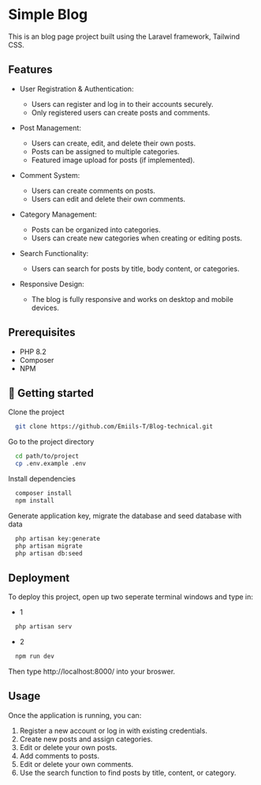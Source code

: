 

# Simple Blog


This is an blog page project built using the Laravel framework, Tailwind CSS.

## Features

- User Registration & Authentication:
    - Users can register and log in to their accounts securely.
    - Only registered users can create posts and comments.


- Post Management:
    - Users can create, edit, and delete their own posts.
    - Posts can be assigned to multiple categories.
    - Featured image upload for posts (if implemented).


- Comment System:
    - Users can create comments on posts.
    - Users can edit and delete their own comments.


- Category Management:
    - Posts can be organized into categories.
    - Users can create new categories when creating or editing posts.


- Search Functionality:
    - Users can search for posts by title, body content, or categories.


- Responsive Design:
    - The blog is fully responsive and works on desktop and mobile devices.

## Prerequisites
- PHP 8.2
- Composer
- NPM
## 🚀 Getting started

Clone the project

```bash
  git clone https://github.com/Emiils-T/Blog-technical.git
```

Go to the project directory

```bash
  cd path/to/project
  cp .env.example .env
```

Install dependencies

```bash
  composer install
  npm install 
```
Generate application key, migrate the database and seed database with data
```bash
  php artisan key:generate
  php artisan migrate
  php artisan db:seed
```

## Deployment

To deploy this project, open up two seperate terminal windows and type in:

- 1
```bash
  php artisan serv
```
- 2
```bash
  npm run dev
```

Then type http://localhost:8000/ into your broswer.

## Usage
Once the application is running, you can:

1. Register a new account or log in with existing credentials.
2. Create new posts and assign categories.
3. Edit or delete your own posts.
4. Add comments to posts.
5. Edit or delete your own comments.
6. Use the search function to find posts by title, content, or category.
    
